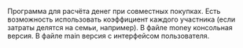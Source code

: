Программа для расчёта денег при совместных покупках. Есть возможность использовать коэффициент каждого участника (если затраты делятся на семьи, например).
В файле money консольная версия. 
В файле main версия с интерфейсом пользователя.
